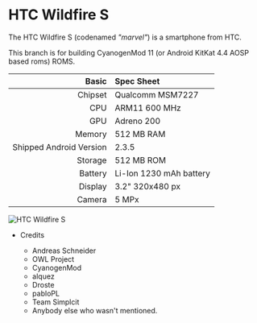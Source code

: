 HTC Wildfire S
==============

The HTC Wildfire S (codenamed _"marvel"_) is a smartphone from HTC.

This branch is for building CyanogenMod 11 (or Android KitKat 4.4 AOSP based roms) ROMS.

Basic   | Spec Sheet
-------:|:-------------------------
Chipset | Qualcomm MSM7227
CPU     | ARM11 600 MHz 
GPU     | Adreno 200
Memory  | 512 MB RAM
Shipped Android Version | 2.3.5
Storage | 512 MB ROM
Battery | Li-Ion 1230 mAh battery
Display | 3.2" 320x480 px
Camera | 5 MPx


![HTC Wildfire S](http://static.thefullsignal.com/sites/knowyourcell/files/styles/article_main_wide_image/public/images/179707.jpg?itok=Ykx4LSMg "The beautiful HTC Wildfire S")



* Credits

  - Andreas Schneider
  - OWL Project
  - CyanogenMod
  - alquez
  - Droste
  - pabloPL
  - Team Simplcit
  - Anybody else who wasn't mentioned.
